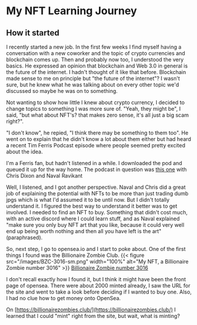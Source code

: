 # My NFT Learning Journey

## How it started
I recently started a new job. In the first few weeks I find myself having a conversation with a new coworker and the topic of crypto currencies and blockchain comes up. Then and probably now too, I understood the very basics. He expressed an opinion that blockchain and Web 3.0 in general is the future of the internet. I hadn't thought of it like that before. Blockchain made sense to me on principle but "the future of the internet"? I wasn't sure, but he knew what he was talking about on every other topic we'd discussed so maybe he was on to something.

Not wanting to show how little I knew about crypto currency, I decided to change topics to something I was more sure of. "Yeah, they might be", I said, "but what about NFT's? that makes zero sense, it's all just a big scam right?".

"I don't know", he repied, "I think there may be something to them too". He went on to explain that he didn't know a lot about them either but had heard a recent Tim Ferris Podcast episode where people seemed pretty excited about the idea.

I'm a Ferris fan, but hadn't listened in a while. I downloaded the pod and queued it up for the way home.
The podcast in question was [this one](https://tim.blog/2021/10/28/chris-dixon-naval-ravikant/) with Chris Dixon and Naval Ravikant

Well, I listened, and I got another perspective. Naval and Chris did a great job of explaining the potential with NFTs to be more than just trading dumb jpgs which is what I'd assumed it to be until now. But I didn't totally understand it. I figured the best way to understand it better was to get involved. I needed to find an NFT to buy. Something that didn't cost much, with an active discord where I could learn stuff, and as Naval explained "make sure you only buy NFT art that you like, because it could very well end up being worth nothing and then all you have left is the art" (paraphrased).

So, next step, I go to opensea.io and I start to poke about. One of the first things I found was the Billionaire Zombie Club.
{{< figure src="/images/BZC-3016-sm.png" width="100%" alt="My NFT, a Billionaire Zombie number 3016" >}}
[Billionaire Zombie number 3016](https://opensea.io/collection/billionairezombiesclub)

I don't recall exactly how I found it, but I think it might have been the front page of opensea. There were about 2000 minted already, I saw the URL for the site and went to take a look before deciding if I wanted to buy one. Also, I had no clue how to get money onto OpenSea.

On [https://billionairezombies.club/](https://billionairezombies.club/) I learned that I could "mint" right from the site, but wait, what is minting?

